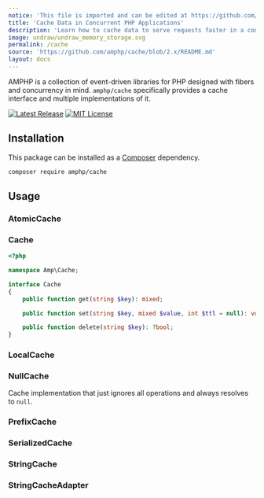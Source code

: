 ```yaml
---
notice: 'This file is imported and can be edited at https://github.com/amphp/cache/blob/2.x/README.md'
title: 'Cache Data in Concurrent PHP Applications'
description: 'Learn how to cache data to serve requests faster in a concurrency safe way.'
image: undraw/undraw_memory_storage.svg
permalink: /cache
source: 'https://github.com/amphp/cache/blob/2.x/README.md'
layout: docs
---
```

AMPHP is a collection of event-driven libraries for PHP designed with fibers and concurrency in mind.
`amphp/cache` specifically provides a cache interface and multiple implementations of it.

[![Latest Release](https://img.shields.io/github/release/amphp/cache.svg?style=flat-square)](https://github.com/amphp/cache/releases)
[![MIT License](https://img.shields.io/badge/license-MIT-blue.svg?style=flat-square)](https://github.com/amphp/cache/blob/master/LICENSE)

## Installation

This package can be installed as a [Composer](https://getcomposer.org/) dependency.

```bash
composer require amphp/cache
```

## Usage

### AtomicCache

### Cache

```php
<?php

namespace Amp\Cache;

interface Cache
{
    public function get(string $key): mixed;

    public function set(string $key, mixed $value, int $ttl = null): void;

    public function delete(string $key): ?bool;
}
```

### LocalCache

### NullCache

Cache implementation that just ignores all operations and always resolves to `null`.

### PrefixCache

### SerializedCache

### StringCache

### StringCacheAdapter
